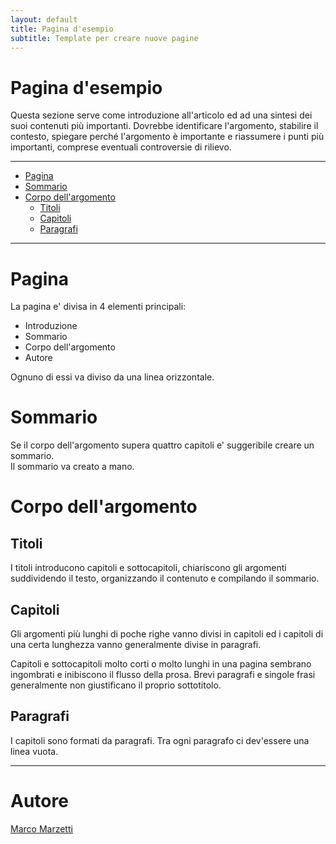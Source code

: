 ```yaml
---
layout: default
title: Pagina d'esempio
subtitle: Template per creare nuove pagine
---
```


# Pagina d'esempio
Questa sezione serve come introduzione all'articolo ed ad una sintesi dei suoi contenuti più importanti.
Dovrebbe identificare l'argomento, stabilire il contesto, spiegare perché l'argomento è importante e riassumere i punti più importanti, comprese eventuali controversie di rilievo.

---

* [Pagina](#pagina)
* [Sommario](#sommario)
* [Corpo dell'argomento](#corpo-dell-argomento)
  * [Titoli](#titoli)
  * [Capitoli](#capitoli)
  * [Paragrafi](#paragrafi)

---

# Pagina
La pagina e' divisa in 4 elementi principali:
 * Introduzione
 * Sommario
 * Corpo dell'argomento
 * Autore

Ognuno di essi va diviso da una linea orizzontale.

# Sommario
Se il corpo dell'argomento supera quattro capitoli e' suggeribile creare un sommario.  
Il sommario va creato a mano.

# Corpo dell'argomento

## Titoli
I titoli introducono capitoli e sottocapitoli, chiariscono gli argomenti suddividendo il testo, organizzando il contenuto e compilando il sommario.  

## Capitoli
Gli argomenti più lunghi di poche righe vanno divisi in capitoli ed i capitoli di una certa lunghezza vanno generalmente divise in paragrafi.  

Capitoli e sottocapitoli molto corti o molto lunghi in una pagina sembrano ingombrati e inibiscono il flusso della prosa. Brevi paragrafi e singole frasi generalmente non giustificano il proprio sottotitolo.

## Paragrafi
I capitoli sono formati da paragrafi. Tra ogni paragrafo ci dev'essere una linea vuota.

---

# Autore
[Marco Marzetti](https://www.linkedin.com/in/marcomarzetti/)